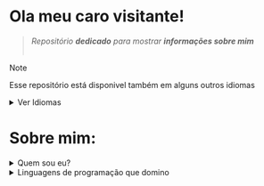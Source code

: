 # Ola meu caro visitante!
> <i>Repositório <b>dedicado</b> para mostrar <b>informações sobre mim</b></i><br><br>

> [!NOTE]
> Esse repositório está disponivel também em alguns outros idiomas

<details><summary>Ver Idiomas</summary>
<p>

- :brazil: [Português do Brasil](README-BR.md)
  - <b>Você Está Aqui/You are here</b>
- :portugal: [Português de Portugal - A construir](README-PT.md)
- :us: [English - Under construction](README-EN.md)
- :it: [Italian - In costruzione](README-IT.md)
- :sri_lanka: [Sinhalese - Indikaramin pavatina](README-LK.md)

</p>
</details>

# Sobre mim:

<details><summary>Quem sou eu?</summary>
<p>

#### Sobre mim

Ola, meu nome é <b>Anderson</b>, mas você pode me chamar de <b>Philliaezer</b><br><br>
Tenho atualmente <b>19 anos</b> de idade (e faço aniversário em <b>20 de fevereiro</b> de todos os anos)

</p>
</details>

<details><summary>Linguagens de programação que domino</summary>
<p>

#### Atualmente, essa é a lista de linguagens de programação que sei (ou estou em fase de aprendizado)

|   Linguagem   |  Dominação (em %) |
|  -----------  |    -------------  |
|    <img src="https://img.shields.io/badge/Brainfuck-2f8a55?style=for-the-badge&logo=braintree&logoColor=darkgreen">   |   80   |
|    <img src="https://img.shields.io/badge/Python-FFD43B?style=for-the-badge&logo=python&logoColor=darkgreen">         |   65   |
|    <img src="https://img.shields.io/badge/PHP-3281a8?style=for-the-badge&logo=php&logoColor=darkblue">                |   60    |
|    <img src="https://img.shields.io/badge/Javascript-161a01?style=for-the-badge&logo=javascript&logoColor=navyblue">                |   55    |
|    <img src="https://img.shields.io/badge/C-5a6982?style=for-the-badge&logo=c&logoColor=white">                |   30    |
|    <img src="https://img.shields.io/badge/C++-446394?style=for-the-badge&logo=c%2B%2B&logoColor=#9ba8bd">                |   10    |
|    <img src="https://img.shields.io/badge/Shell-001702?style=for-the-badge&logo=gnubash&logoColor=09ab13">                |   10    |
|    <img src="https://img.shields.io/badge/Batch-black?style=for-the-badge&logo=zsh&logoColor=white">                |   10    |

</p>
</details>
